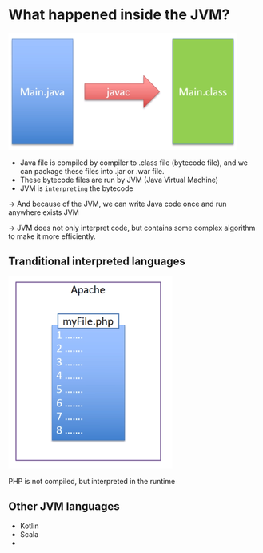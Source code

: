 # What happened inside the JVM?

![](../img/2020-12-12-23-15-21.png)


- Java file is compiled by compiler to .class file (bytecode file), and we can package these files into .jar or .war file.
- These bytecode files are run by JVM (Java Virtual Machine)
- JVM is `interpreting` the bytecode

-> And because of the JVM, we can write Java code once and run anywhere exists JVM

-> JVM does not only interpret code, but contains some complex algorithm to make it more efficiently.


## Tranditional interpreted languages

![](../img/2020-12-12-23-21-38.png)

PHP is not compiled, but interpreted in the runtime


## Other JVM languages

- Kotlin
- Scala
- 